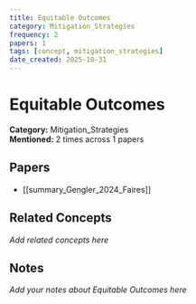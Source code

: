 ```yaml
---
title: Equitable Outcomes
category: Mitigation_Strategies
frequency: 2
papers: 1
tags: [concept, mitigation_strategies]
date_created: 2025-10-31
---
```


# Equitable Outcomes

**Category:** Mitigation_Strategies  
**Mentioned:** 2 times across 1 papers

## Papers

- [[summary_Gengler_2024_Faires]]

## Related Concepts

*Add related concepts here*

## Notes

*Add your notes about Equitable Outcomes here*
